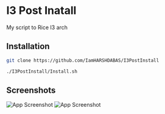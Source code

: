 
# I3 Post Inatall
My script to Rice I3 arch
## Installation
```bash
git clone https://github.com/IamHARSHDABAS/I3PostInstall
```
```bash
./I3PostInstall/Install.sh
```
## Screenshots
![App Screenshot](https://github.com/IamHARSHDABAS/I3PostInstall/blob/master/Screenshot/I3.png?raw=true)
![App Screenshot](https://github.com/IamHARSHDABAS/I3PostInstall/blob/master/Screenshot/Alacritty.png?raw=true)
